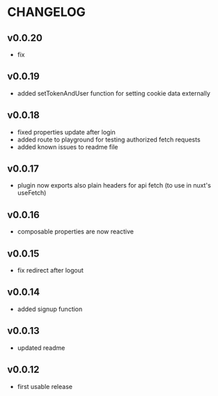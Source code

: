 # CHANGELOG

## v0.0.20

- fix

## v0.0.19

- added setTokenAndUser function for setting cookie data externally

## v0.0.18

- fixed properties update after login
- added route to playground for testing authorized fetch requests
- added known issues to readme file

## v0.0.17

- plugin now exports also plain headers for api fetch (to use in nuxt's useFetch)

## v0.0.16

- composable properties are now reactive

## v0.0.15

- fix redirect after logout

## v0.0.14

- added signup function

## v0.0.13

- updated readme

## v0.0.12

- first usable release
